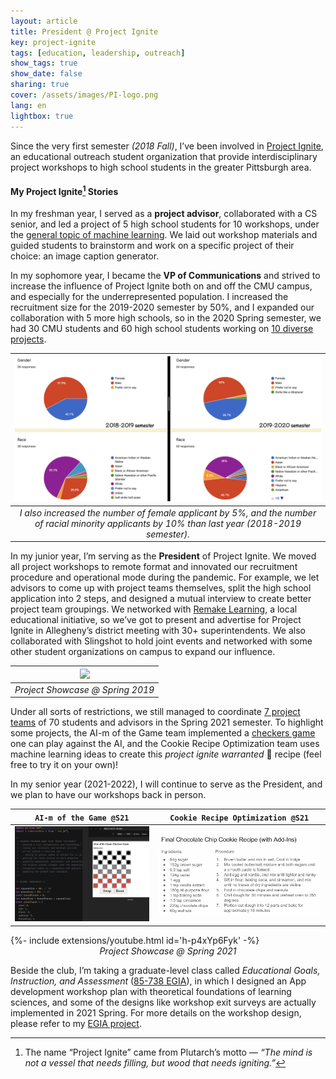 ```yaml
---
layout: article
title: President @ Project Ignite
key: project-ignite
tags: [education, leadership, outreach]
show_tags: true
show_date: false
sharing: true
cover: /assets/images/PI-logo.png
lang: en
lightbox: true
---
```


Since the very first semester *(2018 Fall)*, I’ve been involved in [Project Ignite][PI], an educational outreach student organization that provide interdisciplinary project workshops to high school students in the greater Pittsburgh area.

<!--more-->

#### My Project Ignite[^1] Stories

In my freshman year, I served as a **project advisor**, collaborated with a CS senior, and led a project of 5 high school students for 10 workshops, under the [general topic of machine learning][19S]. We laid out workshop materials and guided students to brainstorm and work on a specific project of their choice: an image caption generator. 

In my sophomore year, I became the **VP of Communications** and strived to increase the influence of Project Ignite both on and off the CMU campus, and especially for the underrepresented population. I increased the recruitment size for the 2019-2020 semester by 50%, and I expanded our collaboration with 5 more high schools, so in the 2020 Spring semester, we had 30 CMU students and 60 high school students working on [10 diverse projects][20S]. 

|![](/assets/images/PI-diversity.png)|
|:--:| 
| *I also increased the number of female applicant by 5%, and the number of racial minority applicants by 10% than last year (2018-2019 semester).* |

In my junior year, I’m serving as the **President** of Project Ignite. We moved all project workshops to remote format and innovated our recruitment procedure and operational mode during the pandemic. For example, we let advisors to come up with project teams themselves, split the high school application into 2 steps, and designed a mutual interview to create better project team groupings. We networked with [Remake Learning], a local educational initiative, so we’ve got to present and advertise for Project Ignite in Allegheny’s district meeting with 30+ superintendents. We also collaborated with Slingshot to hold joint events and networked with some other student organizations on campus to expand our influence. 

|![](/assets/images/PI-s19.png)|
|:--:| 
| *Project Showcase @ Spring 2019* |

Under all sorts of restrictions, we still managed to coordinate [7 project teams][21S] of 70 students and advisors in the Spring 2021 semester. To highlight some projects, the AI-m of the Game team implemented a [checkers game] one can play against the AI, and the Cookie Recipe Optimization team uses machine learning ideas to create this *project ignite warranted* :cookie: recipe (feel free to try it on your own)!

In my senior year (2021-2022), I will continue to serve as the President, and we plan to have our workshops back in person. 

| `AI-m of the Game @S21` | `Cookie Recipe Optimization @S21` |
| -- | -- |
|![](/assets/images/PI-s21-ai.png)|![](/assets/images/PI-s21-cookie.png)|

<div>{%- include extensions/youtube.html id='h-p4xYp6Fyk' -%}</div>

<center><i>Project Showcase @ Spring 2021</i></center>

Beside the club, I’m taking a graduate-level class called *Educational Goals, Instruction, and Assessment* ([85-738 EGIA]), in which I designed an App development workshop plan with theoretical foundations of learning sciences, and some of the designs like workshop exit surveys are actually implemented in 2021 Spring. For more details on the workshop design, please refer to my [EGIA project][EGIA]. 


[^1]: The name “Project Ignite” came from Plutarch’s motto — *“The mind is not a vessel that needs filling, but wood that needs igniting.”*

[PI]: https://projectignitecmu.org/
[19S]: https://projectignitecmu.org/project-archive-2019
[20S]: https://projectignitecmu.org/project-archive
[21S]: https://projectignitecmu.org/preproposed-projects-2021
[Remake Learning]: https://remakelearning.org/organization/project-ignite/
[checkers game]: https://xuydb.csb.app/

[85-738 EGIA]: https://metals.hcii.cmu.edu/curriculum/
[EGIA]: /en_portfolio/2-egia.html
